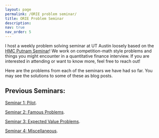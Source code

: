 ```yaml
---
layout: page
permalink: /ORIE problem seminar/
title: ORIE Problem Seminar
description: 
nav: true
nav_order: 5
---
```


I host a weekly problem solving seminar at UT Austin loosely based on the [HMC Putnam Seminar](https://catalog.hmc.edu/preview_course_nopop.php?catoid=20&coid=6774)! We work on competition-math style problems and things you might encounter in a quantitative finance interview. If you are interested in attending or want to know more, feel free to reach out!

Here are the problems from each of the seminars we have had so far. You may see the solutions to some of these as blog posts.
## Previous Seminars:

<p> <a href="/assets/pdf/Seminar1.pdf">Seminar 1: Pilot</a>.</p>
<p> <a href="/assets/pdf/Seminar2.pdf">Seminar 2: Famous Problems</a>.</p>
<p> <a href="/assets/pdf/Seminar3.pdf">Seminar 3: Expected Value Problems</a>.</p>
<p> <a href="/assets/pdf/Seminar4.pdf">Seminar 4: Miscellaneous</a>.</p>
